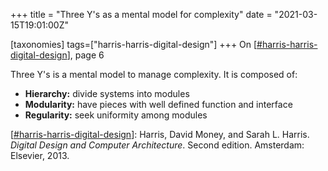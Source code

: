 +++
title = "Three Y's as a mental model for complexity"
date = "2021-03-15T19:01:00Z"

[taxonomies]
tags=["harris-harris-digital-design"]
+++
On [[#harris-harris-digital-design](/tags/harris-harris-digital-design)], page 6

Three Y's is a mental model to manage complexity. It is composed of:

- **Hierarchy:** divide systems into modules
- **Modularity:** have pieces with well defined function and interface
- **Regularity:** seek uniformity among modules

[[#harris-harris-digital-design](/tags/harris-harris-digital-design)]: Harris, David Money, and Sarah L. Harris. _Digital Design and Computer Architecture_. Second edition. Amsterdam: Elsevier, 2013.

